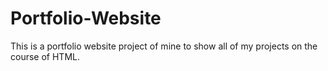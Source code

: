 # Portfolio-Website
This is a portfolio website project of mine to show all of my projects on the course of HTML.
